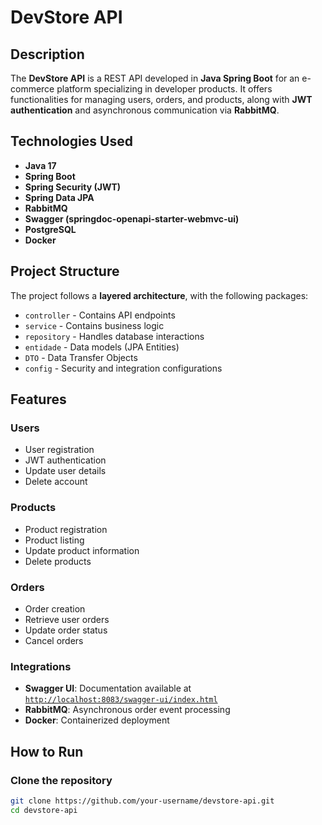 # DevStore API

## Description
The **DevStore API** is a REST API developed in **Java Spring Boot** for an e-commerce platform specializing in developer products. It offers functionalities for managing users, orders, and products, along with **JWT authentication** and asynchronous communication via **RabbitMQ**.

## Technologies Used
- **Java 17**
- **Spring Boot**
- **Spring Security (JWT)**
- **Spring Data JPA**
- **RabbitMQ**
- **Swagger (springdoc-openapi-starter-webmvc-ui)**
- **PostgreSQL**
- **Docker**

## Project Structure
The project follows a **layered architecture**, with the following packages:
- `controller` - Contains API endpoints
- `service` - Contains business logic
- `repository` - Handles database interactions
- `entidade` - Data models (JPA Entities)
- `DTO` - Data Transfer Objects
- `config` - Security and integration configurations

## Features
### Users
- User registration
- JWT authentication
- Update user details
- Delete account

### Products
- Product registration
- Product listing
- Update product information
- Delete products

### Orders
- Order creation
- Retrieve user orders
- Update order status
- Cancel orders

### Integrations
- **Swagger UI**: Documentation available at [`http://localhost:8083/swagger-ui/index.html`](http://localhost:8083/swagger-ui/index.html)
- **RabbitMQ**: Asynchronous order event processing
- **Docker**: Containerized deployment

## How to Run
### Clone the repository
```bash
git clone https://github.com/your-username/devstore-api.git
cd devstore-api
